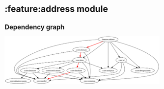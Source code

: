 # :feature:address module
## Dependency graph
![Dependency graph](../../docs/images/graphs/dep_graph_feature_address.svg)
